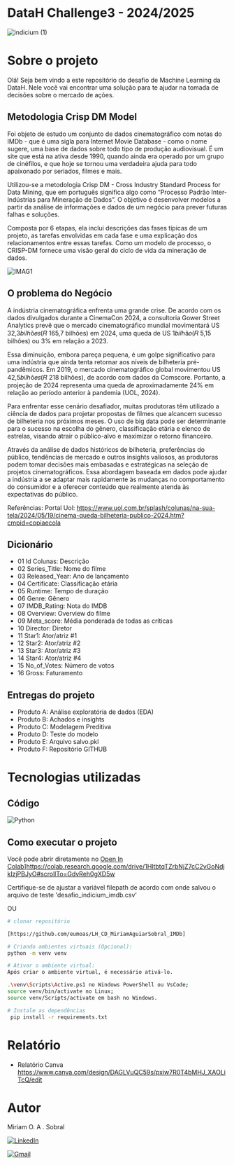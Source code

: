 # DataH Challenge3 - 2024/2025

![indicium (1)](https://github.com/user-attachments/assets/fd6834e0-8b0f-45b2-a739-16daead80523)


# Sobre o projeto

Olá! Seja bem vindo a este repositório do desafio de Machine Learning da DataH. Nele você vai encontrar uma solução para te ajudar na tomada de decisões sobre o mercado de ações.

## Metodologia Crisp DM Model
Foi objeto de estudo um conjunto de dados cinematográfico com notas do IMDb - que é uma sigla para Internet Movie Database -  como o nome sugere, uma base de dados sobre todo tipo de produção audiovisual. É um site que está na ativa desde 1990, quando ainda era operado por um grupo de cinéfilos, e que hoje se tornou uma verdadeira ajuda para todo apaixonado por seriados, filmes e mais.

Utilizou-se a metodologia Crisp DM - Cross Industry Standard Process for Data Mining, que em português significa algo como “Processo Padrão Inter-Indústrias para Mineração de Dados”. O objetivo é desenvolver modelos a partir da análise de informações e dados de um negócio para prever futuras falhas e soluções. 

Composta por 6 etapas, ela inclui descrições das fases típicas de um projeto, as tarefas envolvidas em cada fase e uma explicação dos relacionamentos entre essas tarefas. Como um modelo de processo, o CRISP-DM fornece uma visão geral do ciclo de vida da mineração de dados.

![IMAG1](https://github.com/user-attachments/assets/d09b1e6a-42a0-42f0-9336-9aa17cee8036)


## O problema do Negócio

A indústria cinematográfica enfrenta uma grande crise. De acordo com os dados divulgados durante a CinemaCon 2024, a consultoria Gower Street Analytics prevê que o mercado cinematográfico mundial movimentará US 32,3𝑏𝑖𝑙ℎõ𝑒𝑠(𝑅  165,7 bilhões) em 2024, uma queda de US 1𝑏𝑖𝑙ℎã𝑜(𝑅  5,15 bilhões) ou 3% em relação a 2023. 

Essa diminuição, embora pareça pequena, é um golpe significativo para uma indústria que ainda tenta retornar aos níveis de bilheteria pré-pandêmicos. Em 2019, o mercado cinematográfico global movimentou US 42,5𝑏𝑖𝑙ℎõ𝑒𝑠(𝑅  218 bilhões), de acordo com dados da Comscore. Portanto, a projeção de 2024 representa uma queda de aproximadamente 24% em relação ao período anterior à pandemia (UOL, 2024).

Para enfrentar esse cenário desafiador, muitas produtoras têm utilizado a ciência de dados para projetar propostas de filmes que alcancem sucesso de bilheteria nos próximos meses. O uso de big data pode ser determinante para o sucesso na escolha do gênero, classificação etária e elenco de estrelas, visando atrair o público-alvo e maximizar o retorno financeiro.

Através da análise de dados históricos de bilheteria, preferências do público, tendências de mercado e outros insights valiosos, as produtoras podem tomar decisões mais embasadas e estratégicas na seleção de projetos cinematográficos. Essa abordagem baseada em dados pode ajudar a indústria a se adaptar mais rapidamente às mudanças no comportamento do consumidor e a oferecer conteúdo que realmente atenda às expectativas do público.

Referências:
Portal Uol: https://www.uol.com.br/splash/colunas/na-sua-tela/2024/05/19/cinema-queda-bilheteria-publico-2024.htm?cmpid=copiaecola

## Dicionário

* 01 Id Colunas: Descrição
* 02 Series_Title: Nome do filme
* 03 Released_Year: Ano de lançamento
* 04 Certificate: Classificação etária
* 05 Runtime: Tempo de duração
* 06 Genre: Gênero
* 07 IMDB_Rating: Nota do IMDB
* 08 Overview: Overview do filme
* 09 Meta_score: Média ponderada de todas as críticas
* 10 Director: Diretor
* 11 Star1: Ator/atriz #1
* 12 Star2: Ator/atriz #2
* 13 Star3: Ator/atriz #3
* 14 Star4: Ator/atriz #4
* 15 No_of_Votes: Número de votos
* 16 Gross: Faturamento


## Entregas do projeto

* Produto A: Análise exploratória de dados (EDA)
* Produto B: Achados e insights
* Produto C: Modelagem Preditiva
* Produto D: Teste do modelo
* Produto E: Arquivo salvo.pkl
* Produto F: Repositório GITHUB


# Tecnologias utilizadas

## Código
![Python](https://img.shields.io/badge/python-3670A0?style=for-the-badge&logo=python&logoColor=ffdd54)


## Como executar o projeto

Você pode abrir diretamente no [Open In Colab](https://colab.research.google.com/assets/colab-badge.svg)]https://colab.research.google.com/drive/1HltbtqTZrbNjZ7cC2vGoNdjkIzjPBJyO#scrollTo=GdvReh0gXD5w


Certifique-se de ajustar a variável filepath de acordo com onde salvou o arquivo de teste 'desafio_indicium_imdb.csv'

OU

```bash
# clonar repositório

[https://github.com/eumoas/LH_CD_MiriamAguiarSobral_IMDb]

# Criando ambientes virtuais (Opcional):
python -m venv venv

# Ativar o ambiente virtual:
Após criar o ambiente virtual, é necessário ativá-lo.

.\venv\Scripts\Active.ps1 no Windows PowerShell ou VsCode;
source venv/bin/activate no Linux;
source venv/Scripts/activate em bash no Windows.

# Instale as dependências
 pip install -r requirements.txt

```
# Relatório

- Relatório Canva https://www.canva.com/design/DAGLVuQC59s/pxiw7R0T4bMHJ_XAOLiTcQ/edit
  
# Autor

Miriam O. A . Sobral

[![LinkedIn](https://img.shields.io/badge/LinkedIn-0077B5?style=for-the-badge&logo=linkedin&logoColor=white)](https://www.linkedin.com/in/miriamaguiarsobral/)

[![Gmail](https://img.shields.io/badge/Gmail-333333?style=for-the-badge&logo=gmail&logoColor=red)](mailto:eumoas@gmail.com)
